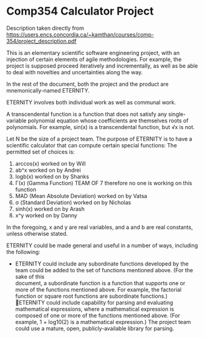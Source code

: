 # Comp354 Calculator Project
Description taken directly from https://users.encs.concordia.ca/~kamthan/courses/comp-354/project_description.pdf

This is an elementary scientific software engineering project, with an injection of certain elements of agile methodologies. For example, the project is supposed proceed iteratively and incrementally, as well as be able to deal with novelties and uncertainties along the way.

In  the  rest  of  the  document,  both  the  project  and  the  product  are  mnemonically-named  ETERNITY.

ETERNITY involves both individual work as well as communal work.

A transcendental  function  is  a  function  that  does  not  satisfy  any  single-variable  polynomial   equation   whose   coefficients   are   themselves   roots   of   polynomials.   For   example, sin(x) is a transcendental function, but √x is not.

Let  N  be  the  size  of  a  project  team.  The  purpose  of  ETERNITY  is  to  have  a  scientific  calculator that can compute certain special functions:
The permitted set of choices is:

1. arccos(x) worked on by Will
2. ab^x worked on by Andrei
3. logb(x) worked on by Shanks
4. Γ(x) (Gamma Function) TEAM OF 7 therefore no one is working on this function
5. MAD (Mean Absolute Deviation) worked on by Vatsa
6. σ (Standard Deviation) worked on by Nicholas
7. sinh(x) worked on by Arash
8. x^y worked on by Danny

In  the  foregoing,  x  and  y  are  real  variables,  and  a  and  b  are  real  constants,  unless  otherwise stated.

ETERNITY  could  be  made  general  and  useful  in  a  number  of  ways,  including  the  following: 
  - ETERNITY could include any subordinate functions developed by the team could be added  to  the  set  of  functions  mentioned  above.  (For  the  sake  of  this  
  document,  a  subordinate  function  is  a  function  that  supports  one  or  more  of  the  functions  mentioned  above.  For  example,  the  factorial  function  or 
  square  root  functions  are  subordinate functions.) ETERNITY  could  include  capability  for  parsing  and  evaluating  mathematical  expressions,  where  a 
  mathematical  expression  is  composed  of  one  or  more  of  the  functions mentioned above. (For example, 1 + log10(2) is a mathematical expression.) The project
  team could use a mature, open, publicly-available library for parsing.
